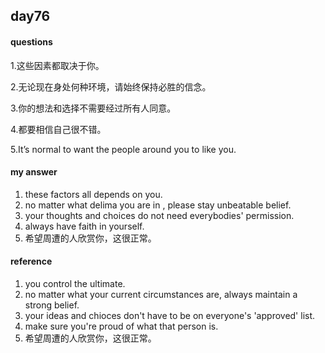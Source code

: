 ## day76

#### questions

1.这些因素都取决于你。

2.无论现在身处何种环境，请始终保持必胜的信念。

3.你的想法和选择不需要经过所有人同意。

4.都要相信自己很不错。

5.It’s normal to want the people around you to like you.


#### my answer

1. these factors all depends on you.
2. no matter what delima you are in , please stay unbeatable belief.
3. your thoughts and choices do not need everybodies' permission.
4. always have faith in yourself.
5. 希望周遭的人欣赏你，这很正常。


#### reference

1. you control the ultimate.
2. no matter what your current circumstances are, always maintain a strong belief.
3. your ideas and chioces don't have to be on everyone's 'approved' list.
4. make sure you're proud of what that person is.
5. 希望周遭的人欣赏你，这很正常。
